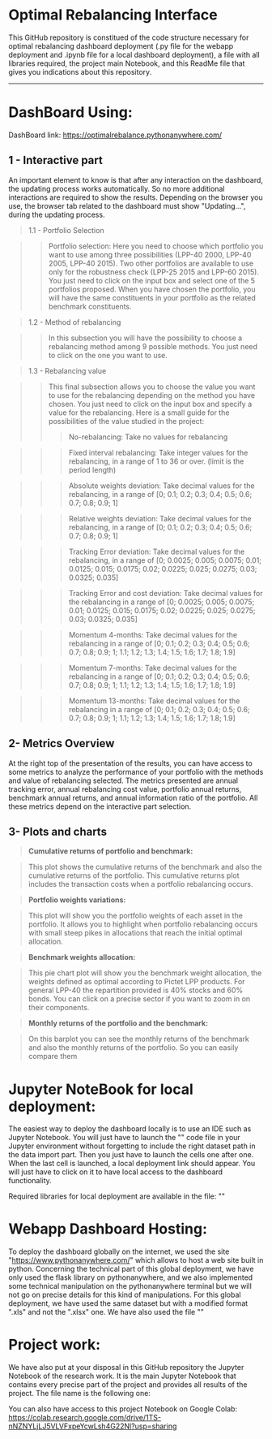 # Optimal Rebalancing Interface

This GitHub repository is constitued of the code structure necessary for optimal rebalancing dashboard deployment (.py file for the webapp deployment and .ipynb file for a local dashboard deployment), a file with all libraries required, the project main Notebook, and this ReadMe file that gives you indications about this repository.



_____________________________________________________________________________________________________
# DashBoard Using:

DashBoard link: https://optimalrebalance.pythonanywhere.com/

## 1 - Interactive part

An important element to know is that after any interaction on the dashboard, the updating process works automatically. So no more additional interactions are required to show the results. Depending on the browser you use, the browser tab related to the dashboard must show "Updating...", during the updating process. 

> 1.1 - Portfolio Selection
  
>> Portfolio selection: Here you need to choose which portfolio you want to use among three possibilities (LPP-40 2000, LPP-40 2005, LPP-40 2015). Two other portfolios are available to use only for the robustness check (LPP-25 2015 and LPP-60 2015). You just need to click on the input box and select one of the 5 portfolios proposed. When you have chosen the portfolio, you will have the same constituents in your portfolio as the related benchmark constituents.   
  
> 1.2 - Method of rebalancing 

>> In this subsection you will have the possibility to choose a rebalancing method among 9 possible methods. You just need to click on the one you want to use. 
  
> 1.3 - Rebalancing value 

>> This final subsection allows you to choose the value you want to use for the rebalancing depending on the method you have chosen. You just need to click on the input box and specify a value for the rebalancing. Here is a small guide for the possibilities of the value studied in the project:
>>> No-rebalancing: Take no values for rebalancing 


>>> Fixed interval rebalancing: Take integer values for the rebalancing, in a range of 1 to 36 or over. (limit is the period length) 


>>> Absolute weights deviation: Take decimal values for the rebalancing, in a range of [0; 0.1; 0.2; 0.3; 0.4; 0.5; 0.6; 0.7; 0.8; 0.9; 1]


>>> Relative weights deviation: Take decimal values for the rebalancing, in a range of [0; 0.1; 0.2; 0.3; 0.4; 0.5; 0.6; 0.7; 0.8; 0.9; 1]


>>> Tracking Error deviation: Take decimal values for the rebalancing, in a range of [0; 0.0025; 0.005; 0.0075; 0.01; 0.0125; 0.015; 0.0175; 0.02; 0.0225; 0.025; 0.0275; 0.03; 0.0325; 0.035]


>>> Tracking Error and cost deviation: Take decimal values for the rebalancing in a range of [0; 0.0025; 0.005; 0.0075; 0.01; 0.0125; 0.015; 0.0175; 0.02; 0.0225; 0.025; 0.0275; 0.03; 0.0325; 0.035]


>>> Momentum 4-months: Take decimal values for the rebalancing in a range of [0; 0.1; 0.2; 0.3; 0.4; 0.5; 0.6; 0.7; 0.8; 0.9; 1; 1.1; 1.2; 1.3; 1.4; 1.5; 1.6; 1.7; 1.8; 1.9]


>>> Momentum 7-months: Take decimal values for the rebalancing in a range of [0; 0.1; 0.2; 0.3; 0.4; 0.5; 0.6; 0.7; 0.8; 0.9; 1; 1.1; 1.2; 1.3; 1.4; 1.5; 1.6; 1.7; 1.8; 1.9]


>>> Momentum 13-months: Take decimal values for the rebalancing in a range of [0; 0.1; 0.2; 0.3; 0.4; 0.5; 0.6; 0.7; 0.8; 0.9; 1; 1.1; 1.2; 1.3; 1.4; 1.5; 1.6; 1.7; 1.8; 1.9]



## 2- Metrics Overview

At the right top of the presentation of the results, you can have access to some metrics to analyze the performance of your portfolio with the methods and value of rebalancing selected.
The metrics presented are annual tracking error, annual rebalancing cost value, portfolio annual returns, benchmark annual returns, and annual information ratio of the portfolio. All these metrics depend on the interactive part selection. 


## 3- Plots and charts 

> **Cumulative returns of portfolio and benchmark:**

> This plot shows the cumulative returns of the benchmark and also the cumulative returns of the portfolio. This cumulative returns plot includes the transaction costs when a portfolio rebalancing occurs. 

> **Portfolio weights variations:**

> This plot will show you the portfolio weights of each asset in the portfolio. It allows you to highlight when portfolio rebalancing occurs with small steep pikes in allocations that reach the initial optimal allocation.

> **Benchmark weights allocation:**

> This pie chart plot will show you the benchmark weight allocation, the weights defined as optimal according to Pictet LPP products. For general LPP-40 the repartition provided is 40% stocks and 60% bonds. You can click on a precise sector if you want to zoom in on their components. 

> **Monthly returns of the portfolio and the benchmark:**

> On this barplot you can see the monthly returns of the benchmark and also the monthly returns of the portfolio. So you can easily compare them



# Jupyter NoteBook for local deployment:

The easiest way to deploy the dashboard locally is to use an IDE such as Jupyter Notebook. You will just have to launch the "" code file in your Jupyter environment without forgetting to include the right dataset path in the data import part. Then you just have to launch the cells one after one. When the last cell is launched, a local deployment link should appear. You will just have to click on it to have local access to the dashboard functionality.  

Required libraries for local deployment are available in the file: ""


# Webapp Dashboard Hosting:

To deploy the dashboard globally on the internet, we used the site "https://www.pythonanywhere.com/" which allows to host a web site built in python. Concerning the technical part of this global deployment, we have only used the flask library on pythonanywhere, and we also implemented some technical manipulation on the pythonanywhere terminal but we will not go on precise details for this kind of manipulations. For this global deployment, we have used the same dataset but with a modified format ".xls" and not the ".xlsx" one. We have also used the file ""



# Project work: 

We have also put at your disposal in this GitHub repository the Jupyter Notebook of the research work. It is the main Jupyter Notebook that contains every precise part of the project and provides all results of the project. The file name is the following one: 


You can also have access to this project Notebook on Google Colab: https://colab.research.google.com/drive/1TS-nNZNYLjLJ5VLVFxpeYcwLsh4G22Nl?usp=sharing


















